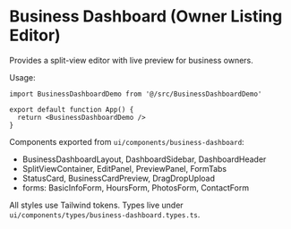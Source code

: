 # Business Dashboard (Owner Listing Editor)

Provides a split-view editor with live preview for business owners.

Usage:

```tsx
import BusinessDashboardDemo from '@/src/BusinessDashboardDemo'

export default function App() {
  return <BusinessDashboardDemo />
}
```

Components exported from `ui/components/business-dashboard`:
- BusinessDashboardLayout, DashboardSidebar, DashboardHeader
- SplitViewContainer, EditPanel, PreviewPanel, FormTabs
- StatusCard, BusinessCardPreview, DragDropUpload
- forms: BasicInfoForm, HoursForm, PhotosForm, ContactForm

All styles use Tailwind tokens. Types live under `ui/components/types/business-dashboard.types.ts`.
